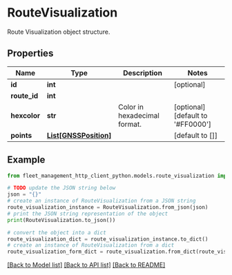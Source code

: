 # RouteVisualization

Route Visualization object structure.

## Properties

Name | Type | Description | Notes
------------ | ------------- | ------------- | -------------
**id** | **int** |  | [optional] 
**route_id** | **int** |  | 
**hexcolor** | **str** | Color in hexadecimal format. | [optional] [default to '#FF0000']
**points** | [**List[GNSSPosition]**](GNSSPosition.md) |  | [default to []]

## Example

```python
from fleet_management_http_client_python.models.route_visualization import RouteVisualization

# TODO update the JSON string below
json = "{}"
# create an instance of RouteVisualization from a JSON string
route_visualization_instance = RouteVisualization.from_json(json)
# print the JSON string representation of the object
print(RouteVisualization.to_json())

# convert the object into a dict
route_visualization_dict = route_visualization_instance.to_dict()
# create an instance of RouteVisualization from a dict
route_visualization_form_dict = route_visualization.from_dict(route_visualization_dict)
```
[[Back to Model list]](../README.md#documentation-for-models) [[Back to API list]](../README.md#documentation-for-api-endpoints) [[Back to README]](../README.md)


